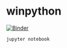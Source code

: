 # winpython


[![Binder](https://mybinder.org/badge.svg)](https://mybinder.org/v2/gh/tlinnet/winpython/master)

```bash
jupyter notebook
```
